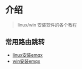 # 介绍

> linux/win 安装软件的各个教程

## 常用路由跳转

- [linux安装emqx](/install/linux/emqx)
- [win安装emqx](/install/win/emqx)

